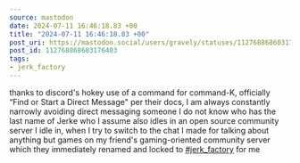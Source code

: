 ```yaml
---
source: mastodon
date: 2024-07-11 16:46:18.83 +00
title: "2024-07-11 16:46:18.83 +00"
post_uri: https://mastodon.social/users/gravely/statuses/112768868603176403
post_id: 112768868603176403
tags:
- jerk_factory
---
```

thanks to discord's hokey use of a command for command-K, officially “Find or Start a Direct Message" per their docs, I am always constantly narrowly avoiding direct messaging someone I do not know who has the last name of Jerke who I assume also idles in an open source community server I idle in, when I try to switch to the chat I made for talking about anything but games on my friend's gaming-oriented community server which they immediately renamed and locked to [#jerk_factory](https://mastodon.social/tags/jerk_factory) for me


